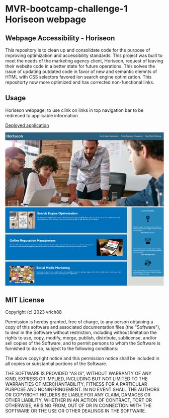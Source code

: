 # MVR-bootcamp-challenge-1 Horiseon webpage

## Webpage Accessibility - Horiseon

This repository is to clean up and consolidate code for the purpose of improving optimization and accessibility standards.  This project was built to meet the needs of the marketing agency client, Horiseon, request of leaving their website code in a better state for future operations.  This solves the issue of updating outdated code in favor of new and semantic elemnts of HTML with CSS selectors favored ion search engine optimization.  This repositorty now more optimized and has corrected non-functional links.

## Usage

Horiseon webpage; to use clink on links in top navigation bar to be redireced to applicable information

[Deployed application](https://vrich88.github.io/MVR-bootcamp-challenge-1/)

![Website Screenshot1](./assets/images/bcwk1-screenshot.png)
![Website Screenshot1](./assets/images/bcwk1-screenshot2.png)

## MIT License

Copyright (c) 2023 vrich88

Permission is hereby granted, free of charge, to any person obtaining a copy
of this software and associated documentation files (the "Software"), to deal
in the Software without restriction, including without limitation the rights
to use, copy, modify, merge, publish, distribute, sublicense, and/or sell
copies of the Software, and to permit persons to whom the Software is
furnished to do so, subject to the following conditions:

The above copyright notice and this permission notice shall be included in all
copies or substantial portions of the Software.

THE SOFTWARE IS PROVIDED "AS IS", WITHOUT WARRANTY OF ANY KIND, EXPRESS OR
IMPLIED, INCLUDING BUT NOT LIMITED TO THE WARRANTIES OF MERCHANTABILITY,
FITNESS FOR A PARTICULAR PURPOSE AND NONINFRINGEMENT. IN NO EVENT SHALL THE
AUTHORS OR COPYRIGHT HOLDERS BE LIABLE FOR ANY CLAIM, DAMAGES OR OTHER
LIABILITY, WHETHER IN AN ACTION OF CONTRACT, TORT OR OTHERWISE, ARISING FROM,
OUT OF OR IN CONNECTION WITH THE SOFTWARE OR THE USE OR OTHER DEALINGS IN THE
SOFTWARE.

